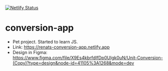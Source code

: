 [![Netlify Status](https://api.netlify.com/api/v1/badges/5fe2ddf9-00e1-4b35-ad62-1c93f4802c10/deploy-status)](https://app.netlify.com/sites/renats-conversion-app/deploys)
# conversion-app
- Pet project. Started to learn JS.
- Link: https://renats-conversion-app.netlify.app
- Design in Figma: https://www.figma.com/file/X9Es4kbrfdIfDp0UIgk0uN/Unit-Conversion-(Copy)?type=design&node-id=41105%3A1268&mode=dev
